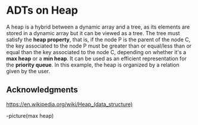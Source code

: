 # ADTs on Heap

A heap is a hybrid between a dynamic array and a tree, as its elements are stored in a dynamic array but it can be viewed as a tree.
The tree must satisfy the **heap property**, that is, if the node P is the parent of the node C, the key associated to the node P must be greater than
or equal/less than or equal than the key associated to the node C, depending on whether it's a **max heap** or a **min heap**.
It can be used as an efficient representation for the **priority queue**. In this example, the heap is organized by a relation given by the user.



## Acknowledgments

https://en.wikipedia.org/wiki/Heap_(data_structure)

-picture(max heap)